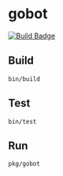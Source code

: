 # gobot

[![Build Badge][1]][2]

## Build

```
bin/build
```

## Test

```
bin/test
```

## Run

```
pkg/gobot
```

[1]: https://codebuild.us-east-1.amazonaws.com/badges?uuid=eyJlbmNyeXB0ZWREYXRhIjoiMy9EbDM4dHZuWEN6Z3A3bEU2S3ZEcnVXQWdjYmhQSUQxVWs0UHp4WG5XdWY5WThoSkVLa0h4WU84UVFQRDRhdnFVSkFibGVYdTNhT0NIaXhFSFg3K1NJPSIsIml2UGFyYW1ldGVyU3BlYyI6IkFCNHZ5QmJKTUNrL1ZxNjQiLCJtYXRlcmlhbFNldFNlcmlhbCI6MX0%3D&branch=master
[2]: https://console.aws.amazon.com/codesuite/codebuild/projects/github-gobot/history?region=us-east-1
